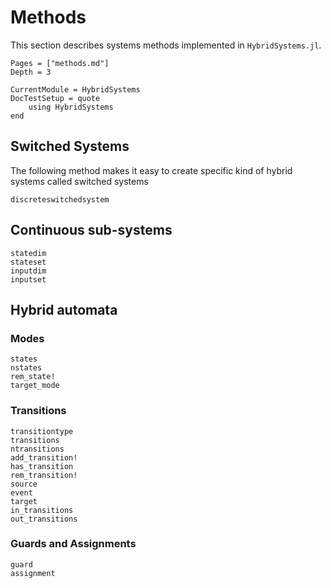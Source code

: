 # Methods

This section describes systems methods implemented in `HybridSystems.jl`.

```@contents
Pages = ["methods.md"]
Depth = 3
```

```@meta
CurrentModule = HybridSystems
DocTestSetup = quote
    using HybridSystems
end
```

## Switched Systems

The following method makes it easy to create specific kind of hybrid systems called switched systems
```@docs
discreteswitchedsystem
```

## Continuous sub-systems

```@docs
statedim
stateset
inputdim
inputset
```

## Hybrid automata

### Modes

```@docs
states
nstates
rem_state!
target_mode
```

### Transitions

```@docs
transitiontype
transitions
ntransitions
add_transition!
has_transition
rem_transition!
source
event
target
in_transitions
out_transitions
```

### Guards and Assignments

```@docs
guard
assignment
```
